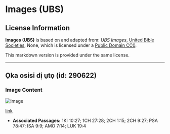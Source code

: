# Images (UBS)

## License Information

**Images (UBS)** is based on and adapted from: _UBS Images_, [United Bible Societies](https://unitedbiblesocieties.org/), None, which is licensed under a [Public Domain CC0](https://creativecommons.org/public-domain/cc0/).

This markdown version is provided under the same license.



--------------------------------

## Ọka osisi dị ụtọ (id: 290622)

### Image Content

![Image](https://cdn.aquifer.bible/aquifer-content/resources/Media/WEB-0853_sycomore_fig_ripe.jpg)

[link](https://cdn.aquifer.bible/aquifer-content/resources/Media/WEB-0853_sycomore_fig_ripe.jpg)

* **Associated Passages:** 1KI 10:27; 1CH 27:28; 2CH 1:15; 2CH 9:27; PSA 78:47; ISA 9:9; AMO 7:14; LUK 19:4

